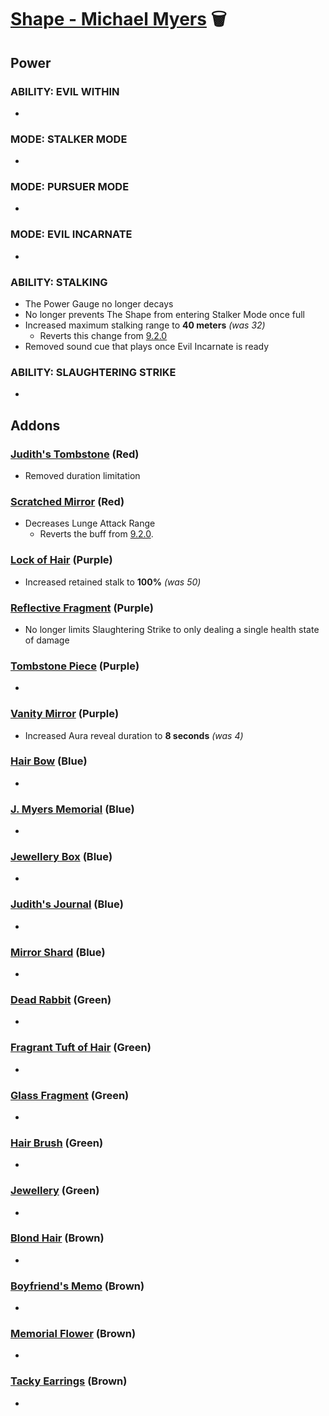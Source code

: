 # [Shape - Michael Myers](<https://deadbydaylight.wiki.gg/wiki/Michael_Myers>) 🗑️

## Power

### ABILITY: EVIL WITHIN

-


### MODE: STALKER MODE

-


### MODE: PURSUER MODE

-


### MODE: EVIL INCARNATE

-


### ABILITY: STALKING

- The Power Gauge no longer decays
- No longer prevents The Shape from entering Stalker Mode once full
- Increased maximum stalking range to **40 meters** *(was 32)*
  - Reverts this change from [9.2.0](<https://deadbydaylight.wiki.gg/wiki/Michael_Myers#Patch_9.2.0:~:text=Nerf:%20reduced%20the%20maximum%20Stalk%20range%20from%2040%20meters%20to%2032%20meters.>)
- Removed sound cue that plays once Evil Incarnate is ready


### ABILITY: SLAUGHTERING STRIKE

-


## Addons

### [Judith's Tombstone](<https://deadbydaylight.wiki.gg/wiki/Judith%27s_Tombstone>) (Red)

- Removed duration limitation


### [Scratched Mirror](<https://deadbydaylight.wiki.gg/wiki/Scratched_Mirror>) (Red)

- Decreases Lunge Attack Range
  - Reverts the buff from [9.2.0](<https://deadbydaylight.wiki.gg/wiki/Scratched_Mirror#Patch_9.2.0:~:text=Buff:%20Lunge%20Attack%20range%20has%20been%20standardized%20with%20the%20changes%20to%20Stalker%20Mode.>).


### [Lock of Hair](<https://deadbydaylight.wiki.gg/wiki/Lock_of_Hair>) (Purple)

- Increased retained stalk to **100%** *(was 50)*


### [Reflective Fragment](<https://deadbydaylight.wiki.gg/wiki/Reflective_Fragment>) (Purple)

- No longer limits Slaughtering Strike to only dealing a single health state of damage


### [Tombstone Piece](<https://deadbydaylight.wiki.gg/wiki/Tombstone_Piece>) (Purple)

-


### [Vanity Mirror](<https://deadbydaylight.wiki.gg/wiki/Vanity_Mirror>) (Purple)

- Increased Aura reveal duration to **8 seconds** *(was 4)*


### [Hair Bow](<https://deadbydaylight.wiki.gg/wiki/Hair_Bow>) (Blue)

-


### [J. Myers Memorial](<https://deadbydaylight.wiki.gg/wiki/J._Myers_Memorial>) (Blue)

-


### [Jewellery Box](<https://deadbydaylight.wiki.gg/wiki/Jewellery_Box>) (Blue)

-


### [Judith's Journal](<https://deadbydaylight.wiki.gg/wiki/Judith%27s_Journal>) (Blue)

-


### [Mirror Shard](<https://deadbydaylight.wiki.gg/wiki/Mirror_Shard>) (Blue)

-


### [Dead Rabbit](<https://deadbydaylight.wiki.gg/wiki/Dead_Rabbit>) (Green)

-


### [Fragrant Tuft of Hair](<https://deadbydaylight.wiki.gg/wiki/Fragrant_Tuft_of_Hair>) (Green)

-


### [Glass Fragment](<https://deadbydaylight.wiki.gg/wiki/Glass_Fragment>) (Green)

-


### [Hair Brush](<https://deadbydaylight.wiki.gg/wiki/Hair_Brush>) (Green)

-


### [Jewellery](<https://deadbydaylight.wiki.gg/wiki/Jewellery>) (Green)

-


### [Blond Hair](<https://deadbydaylight.wiki.gg/wiki/Blond_Hair>) (Brown)

-


### [Boyfriend's Memo](<https://deadbydaylight.wiki.gg/wiki/Boyfriend%27s_Memo>) (Brown)

-


### [Memorial Flower](<https://deadbydaylight.wiki.gg/wiki/Memorial_Flower>) (Brown)

-


### [Tacky Earrings](<https://deadbydaylight.wiki.gg/wiki/Tacky_Earrings>) (Brown)

-
